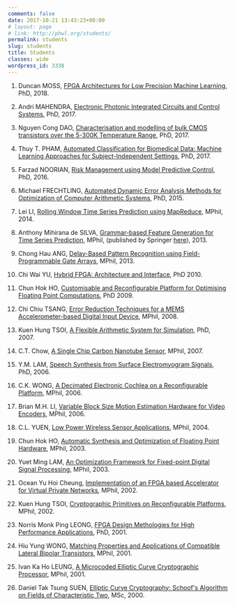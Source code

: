 ```yaml
---
comments: false
date: 2017-10-21 13:43:23+00:00
# layout: page
# link: http://phwl.org/students/
permalink: students
slug: students
title: Students
classes: wide
wordpress_id: 3338
---
```



 	
  1. Duncan MOSS, [FPGA Architectures for Low Precision Machine Learning](/assets/images/2018/01/moss18.pdf), PhD, 2018.

 	
  2. Andri MAHENDRA, [Electronic Photonic Integrated Circuits and Control Systems](/assets/images/2017/10//mahendra17.pdf), PhD, 2017.

 	
  3. Nguyen Cong DAO, [Characterisation and modelling of bulk CMOS transistors over the 5-300K Temperature Range](/assets/images/2017/10//dao17.pdf), PhD, 2017.

 	
  4. Thuy T. PHAM, [Automated Classification for Biomedical Data: Machine Learning Approaches for Subject-Independent Settings](/assets/images/2017/10//pham17.pdf), PhD, 2017.

 	
  5. Farzad NOORIAN, [Risk Management using Model Predictive Control](/assets/images/2017/10//noorian16.pdf), PhD, 2016.

 	
  6. Michael FRECHTLING, [Automated Dynamic Error Analysis Methods for Optimization of Computer Arithmetic Systems](/assets/images/2017/10//frechtling15.pdf), PhD, 2015.

 	
  7. Lei LI, [Rolling Window Time Series Prediction using MapReduce](/assets/images/2017/10//lli14.pdf), MPhil, 2014.

 	
  8. Anthony Mihirana de SILVA, [Grammar-based Feature Generation for Time Series Prediction](/assets/images/2017/10//adesilva13.pdf), MPhil, (published by Springer [here](http://link.springer.com/book/10.1007%2F978-981-287-411-5)), 2013.

 	
  9. Chong Hau ANG, [Delay-Based Pattern Recognition using Field-Programmable Gate Arrays](/assets/images/2017/10//chang12.pdf), MPhil, 2013.

 	
  10. Chi Wai YU, [Hybrid FPGA: Architecture and Interface](/assets/images/2017/10//cwyu10.pdf), PhD 2010.

 	
  11. Chun Hok HO, [Customisable and Reconfigurable Platform for Optimising Floating Point Computations](/assets/images/2017/10//chho09.pdf), PhD 2009.

 	
  12. Chi Chiu TSANG, [Error Reduction Techniques for a MEMS Accelerometer-based Digital Input Device](/assets/images/2017/10//cctsang08.pdf), MPhil, 2008.

 	
  13. Kuen Hung TSOI, [A Flexible Arithmetic System for Simulation](/assets/images/2017/10//khtsoi07.pdf), PhD, 2007.

 	
  14. C.T. Chow, [A Single Chip Carbon Nanotube Sensor](/assets/images/2017/10//ctchow07.pdf), MPhil, 2007.

 	
  15. Y.M. LAM, [Speech Synthesis from Surface Electromyogram Signals](/assets/images/2017/10//ymlam06.pdf), PhD, 2006.

 	
  16. C.K. WONG, [A Decimated Electronic Cochlea on a Reconfigurable Platform](/assets/images/2017/10//ckwong06.pdf), MPhil, 2006.

 	
  17. Brian M.H. LI, [Variable Block Size Motion Estimation Hardware for Video Encoders](/assets/images/2017/10//mhli06.pdf), MPhil, 2006.

 	
  18. C.L. YUEN, [Low Power Wireless Sensor Applications](/assets/images/2017/10//clyuen04.pdf), MPhil, 2004.

 	
  19. Chun Hok HO, [Automatic Synthesis and Optimization of Floating Point Hardware](/assets/images/2017/10//chho03.pdf), MPhil, 2003.

 	
  20. Yuet Ming LAM, [An Optimization Framework for Fixed-point Digital Signal Processing](/assets/images/2017/10//ymlam03.pdf), MPhil, 2003.

 	
  21. Ocean Yu Hoi Cheung, [Implementation of an FPGA based Accelerator for Virtual Private Networks](/assets/images/2017/10//yhcheung02.pdf), MPhil, 2002.

 	
  22. Kuen Hung TSOI, [Cryptographic Primitives on Reconfigurable Platforms](/assets/images/2017/10//khtsoi02.pdf), MPhil, 2002.

 	
  23. Norris Monk Ping LEONG, [FPGA Design Methologies for High Performance Applications](/assets/images/2017/10//mpleong01.pdf), PhD, 2001.

 	
  24. Hiu Yung WONG, [Matching Properties and Applications of Compatible Lateral Bipolar Transistors](/assets/images/2017/10//hywong01.pdf), MPhil, 2001.

 	
  25. Ivan Ka Ho LEUNG, [A Microcoded Elliptic Curve Cryptographic Processor](/assets/images/2017/10//khleung01.pdf), MPhil, 2001.

 	
  26. Daniel Tak Tsung SUEN, [Elliptic Curve Cryptography: Schoof's Algorithm on Fields of Characteristic Two](/assets/images/2017/10//ttdsuen00.pdf), MSc, 2000.


